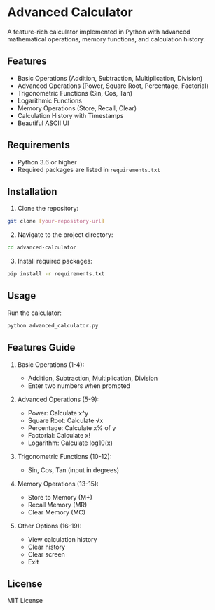 # Advanced Calculator

A feature-rich calculator implemented in Python with advanced mathematical operations, memory functions, and calculation history.

## Features

- Basic Operations (Addition, Subtraction, Multiplication, Division)
- Advanced Operations (Power, Square Root, Percentage, Factorial)
- Trigonometric Functions (Sin, Cos, Tan)
- Logarithmic Functions
- Memory Operations (Store, Recall, Clear)
- Calculation History with Timestamps
- Beautiful ASCII UI

## Requirements

- Python 3.6 or higher
- Required packages are listed in `requirements.txt`

## Installation

1. Clone the repository:
```bash
git clone [your-repository-url]
```

2. Navigate to the project directory:
```bash
cd advanced-calculator
```

3. Install required packages:
```bash
pip install -r requirements.txt
```

## Usage

Run the calculator:
```bash
python advanced_calculator.py
```

## Features Guide

1. Basic Operations (1-4):
   - Addition, Subtraction, Multiplication, Division
   - Enter two numbers when prompted

2. Advanced Operations (5-9):
   - Power: Calculate x^y
   - Square Root: Calculate √x
   - Percentage: Calculate x% of y
   - Factorial: Calculate x!
   - Logarithm: Calculate log10(x)

3. Trigonometric Functions (10-12):
   - Sin, Cos, Tan (input in degrees)

4. Memory Operations (13-15):
   - Store to Memory (M+)
   - Recall Memory (MR)
   - Clear Memory (MC)

5. Other Options (16-19):
   - View calculation history
   - Clear history
   - Clear screen
   - Exit

## License

MIT License 